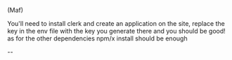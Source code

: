 (Maf)

You'll need to install clerk and create an application on the site, replace the key in the env file with the key you generate there and you should be good!
as for the other dependencies npm/x install should be enough

--
